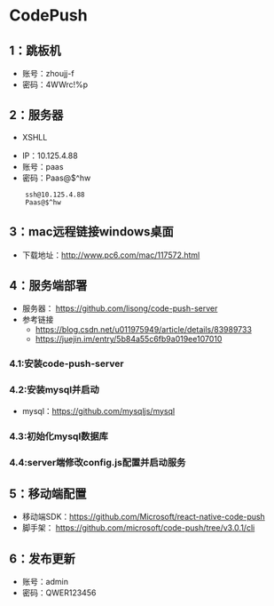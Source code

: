 #  CodePush

## 1：跳板机

- 账号：zhoujj-f
- 密码：4WWrc!%p

## 2：服务器

+ XSHLL

- IP：10.125.4.88
- 账号：paas
- 密码：Paas@$^hw

```
    ssh@10.125.4.88
    Paas@$^hw
```

## 3：mac远程链接windows桌面

- 下载地址：http://www.pc6.com/mac/117572.html

## 4：服务端部署

- 服务器： https://github.com/lisong/code-push-server
- 参考链接 
    * https://blog.csdn.net/u011975949/article/details/83989733
    * https://juejin.im/entry/5b84a55c6fb9a019ee107010

### 4.1:安装code-push-server

### 4.2:安装mysql并启动
- mysql：https://github.com/mysqljs/mysql

### 4.3:初始化mysql数据库

### 4.4:server端修改config.js配置并启动服务

## 5：移动端配置
- 移动端SDK：https://github.com/Microsoft/react-native-code-push
- 脚手架： https://github.com/microsoft/code-push/tree/v3.0.1/cli

## 6：发布更新

- 账号：admin
- 密码：QWER123456

